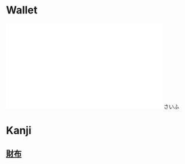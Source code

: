 # Wallet
![saifu](pitch-accents/saifu.png)
さいふ

# Kanji
## [財](../Kanji/kanji-dict/財.md)[布](../Kanji/kanji-dict/布.md)